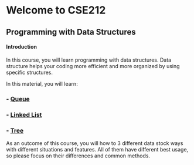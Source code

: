 # Welcome to CSE212
## Programming with Data Structures

#### Introduction
In this course, you will learn programming with data structures. Data structure helps your coding more efficient and more organized by using specific structures. 

In this material, you will learn:
### - [Queue](1-queue.md)
### - [Linked List](2-linkedList.md)
### - [Tree](3-tree.md)

As an outcome of this course, you will how to 3 different data stock ways with different situations and features. All of them have different best usage, so please focus on their differences and common methods. 